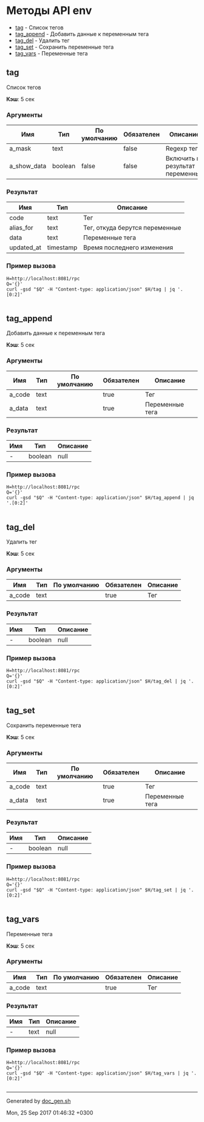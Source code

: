 
# Методы API env

* [tag](#tag) - Список тегов
* [tag_append](#tag_append) - Добавить данные к переменным тега
* [tag_del](#tag_del) - Удалить тег
* [tag_set](#tag_set) - Сохранить переменные тега
* [tag_vars](#tag_vars) - Переменные тега

## tag

Список тегов

**Кэш**: 5 сек

### Аргументы

Имя | Тип | По умолчанию | Обязателен | Описание
----|-----|--------------|------------|---------
a_mask | text | | false | Regexp тега
a_show_data | boolean | false | false | Включить в результат переменные

### Результат

Имя | Тип | Описание
----|-----|---------
code | text | Тег
alias_for | text | Тег, откуда берутся переменные
data | text | Переменные тега
updated_at | timestamp | Время последнего изменения

### Пример вызова

```
H=http://localhost:8081/rpc
Q='{}'
curl -gsd "$Q" -H "Content-type: application/json" $H/tag | jq '.[0:2]'
```
```json

```


## tag_append

Добавить данные к переменным тега

**Кэш**: 5 сек

### Аргументы

Имя | Тип | По умолчанию | Обязателен | Описание
----|-----|--------------|------------|---------
a_code | text | | true | Тег
a_data | text | | true | Переменные тега

### Результат

Имя | Тип | Описание
----|-----|---------
- | boolean | null

### Пример вызова

```
H=http://localhost:8081/rpc
Q='{}'
curl -gsd "$Q" -H "Content-type: application/json" $H/tag_append | jq '.[0:2]'
```
```json

```


## tag_del

Удалить тег

**Кэш**: 5 сек

### Аргументы

Имя | Тип | По умолчанию | Обязателен | Описание
----|-----|--------------|------------|---------
a_code | text | | true | Тег

### Результат

Имя | Тип | Описание
----|-----|---------
- | boolean | null

### Пример вызова

```
H=http://localhost:8081/rpc
Q='{}'
curl -gsd "$Q" -H "Content-type: application/json" $H/tag_del | jq '.[0:2]'
```
```json

```


## tag_set

Сохранить переменные тега

**Кэш**: 5 сек

### Аргументы

Имя | Тип | По умолчанию | Обязателен | Описание
----|-----|--------------|------------|---------
a_code | text | | true | Тег
a_data | text | | true | Переменные тега

### Результат

Имя | Тип | Описание
----|-----|---------
- | boolean | null

### Пример вызова

```
H=http://localhost:8081/rpc
Q='{}'
curl -gsd "$Q" -H "Content-type: application/json" $H/tag_set | jq '.[0:2]'
```
```json

```


## tag_vars

Переменные тега

**Кэш**: 5 сек

### Аргументы

Имя | Тип | По умолчанию | Обязателен | Описание
----|-----|--------------|------------|---------
a_code | text | | true | Тег

### Результат

Имя | Тип | Описание
----|-----|---------
- | text | null

### Пример вызова

```
H=http://localhost:8081/rpc
Q='{}'
curl -gsd "$Q" -H "Content-type: application/json" $H/tag_vars | jq '.[0:2]'
```
```json

```


---

Generated by [doc_gen.sh](https://github.com/LeKovr/apitools/blob/master/doc_gen.sh)

Mon, 25 Sep 2017 01:46:32 +0300
